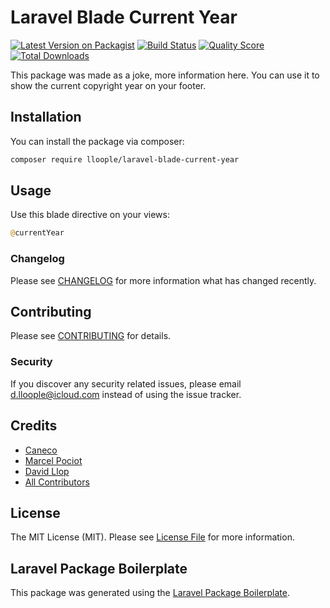 # Laravel Blade Current Year

[![Latest Version on Packagist](https://img.shields.io/packagist/v/lloople/laravel-blade-current-year.svg?style=flat-square)](https://packagist.org/packages/lloople/laravel-blade-current-year)
[![Build Status](https://img.shields.io/travis/lloople/laravel-blade-current-year/master.svg?style=flat-square)](https://travis-ci.org/lloople/laravel-blade-current-year)
[![Quality Score](https://img.shields.io/scrutinizer/g/lloople/laravel-blade-current-year.svg?style=flat-square)](https://scrutinizer-ci.com/g/lloople/laravel-blade-current-year)
[![Total Downloads](https://img.shields.io/packagist/dt/lloople/laravel-blade-current-year.svg?style=flat-square)](https://packagist.org/packages/lloople/laravel-blade-current-year)

This package was made as a joke, more information here. You can use it to show the current copyright year
on your footer.

## Installation

You can install the package via composer:

```bash
composer require lloople/laravel-blade-current-year
```

## Usage

Use this blade directive on your views:

```php
@currentYear
```

### Changelog

Please see [CHANGELOG](CHANGELOG.md) for more information what has changed recently.

## Contributing

Please see [CONTRIBUTING](CONTRIBUTING.md) for details.

### Security

If you discover any security related issues, please email d.lloople@icloud.com instead of using the issue tracker.

## Credits

- [Caneco](https://github.com/caneco)
- [Marcel Pociot](https://github.com/mpociot)
- [David Llop](https://github.com/lloople)
- [All Contributors](../../contributors)

## License

The MIT License (MIT). Please see [License File](LICENSE.md) for more information.

## Laravel Package Boilerplate

This package was generated using the [Laravel Package Boilerplate](https://laravelpackageboilerplate.com).